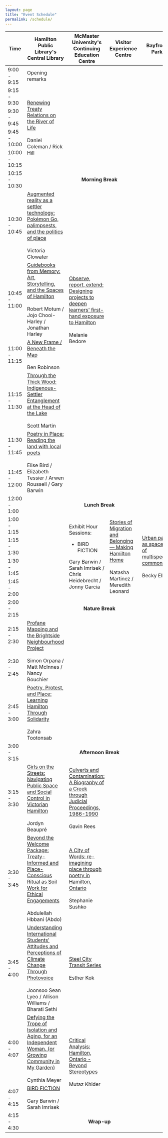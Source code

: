 ```yaml
---
layout: page
title: "Event Schedule"
permalink: /schedule/
---
```


<div class="post-title"><div>
<div class="schedule">

  <table>
    <thead>
      <tr>
        <th>Time</th>
        <th>Hamilton Public Library's Central Library</th>
        <th>McMaster University's Continuing Education Centre</th>
        <th>Visitor Experience Centre</th>
        <th>Bayfront Park</th>
      </tr>
    </thead>
    <tbody>
      <!-- Opening Remarks -->
      <tr>
        <td>9:00 - 9:15</td>
        <td>Opening remarks</td>
        <td rowspan="5" colspan="3" class="unused"></td>
      </tr>
      <!-- Renewing Treaty Relations -->
      <tr>
        <td>9:15 - 9:30</td>
          <td rowspan="4"> 
            <a href="{{ site.baseurl }}/abstracts/#Renewing Treaty Relations on the River of Life"> Renewing Treaty Relations on the River of Life
            </a>
            <br><br>
            Daniel Coleman / Rick Hill
          </td>
      </tr>
      <tr>
      <td>9:30 - 9:45</td>
      </tr>
      <tr>
      <td>9:45 - 10:00</td>
      </tr>
      <tr>
      <td>10:00 - 10:15</td>
      </tr>
      <!-- Morning Break (colspan across all venues) -->
      <tr>
        <td>10:15 - 10:30</td>
        <td colspan="4" style="text-align:center; font-weight:bold;">Morning Break</td>
      </tr>
      <!-- 10:30 parallel sessions -->
      <tr>
        <td>10:30 - 10:45</td>
        <td>
        <a href="{{ site.baseurl }}/abstracts/#Augmented reality as a settler technology: Pokémon Go, palimpsests, and the politics of place ">Augmented reality as a settler technology: Pokémon Go, palimpsests, and the politics of place  
        </a>
        <br><br>
        Victoria Clowater
        </td>
        <td rowspan="4">
        <a href="{{ site.baseurl }}/abstracts/#Observe, report, extend: Designing projects to deepen learners' first-hand exposure to Hamilton"> Observe, report, extend: Designing projects to deepen learners' first-hand exposure to Hamilton</a>
        <br><br>
        Melanie Bedore
        </td>
        <td rowspan="6" colspan="2" class="unused"></td>
      </tr>
      <tr>
        <td>10:45 - 11:00</td>
        <td>
          <a href="{{ site.baseurl }}/abstracts/#Guidebooks from Memory: Art, Storytelling, and the Spaces of Hamilton">Guidebooks from Memory: Art, Storytelling, and the Spaces of Hamilton
          </a>
        <br><br>
        Robert Motum / Jojo Chooi-Harley / Jonathan Harley </td>
      </tr>
      <tr>
        <td>11:00 - 11:15</td>
        <td>
        <a href="{{ site.baseurl }}/abstracts/#A New Frame / Beneath the Map"> A New Frame / Beneath the Map</a>
        <br><br>
        Ben Robinson
        </td>
      </tr>
      <tr>
        <td>11:15 - 11:30</td>
        <td>
        <a href="{{ site.baseurl }}/abstracts/#Through the Thick Wood: Indigenous-Settler Entanglement at the Head of the Lake">Through the Thick Wood: Indigenous-Settler Entanglement at the Head of the Lake </a>
        <br><br>
        Scott Martin
        </td>
      </tr>
      <tr>
        <td>11:30 - 11:45</td>
        <td rowspan="2">
        <a href="{{ site.baseurl }}/abstracts/#Poetry in Place: Reading the land with local poets">Poetry in Place: Reading the land with local poets</a>
        <br><br>
        Elise Bird / Elizabeth Tessier / Arwen Roussell / Gary Barwin
        </td>
        <td rowspan="2" class="unused" style=""></td>
      </tr>
      <tr>
        <td>11:45 - 12:00</td>
      </tr>
      <!-- Lunch Break -->
      <tr>
        <td>12:00 - 1:00</td>
        <td colspan="4" rowspan="1" style="text-align:center; font-weight:bold;">Lunch Break</td>
      </tr>
      <!-- 1:00 sessions -->
      <tr>
        <td>1:00 - 1:15</td>
        <td rowspan="4" class="unused"></td>
        <td rowspan="4" >Exhibit Hour<br>
        Sessions:<br>
        <ul>
        <li>BIRD FICTION</li>
        </ul>
        Gary Barwin / Sarah Imrisek / Chris Heidebrecht / Jonny Garcia
        </td>
        <td rowspan="4">
        <a href="{{ site.baseurl }}/abstracts/#Stories of Migration and Belonging — Making Hamilton Home">Stories of Migration and Belonging — Making Hamilton Home </a>
        <br><br>
        Natasha Martinez / Meredith Leonard
        </td>
        <td rowspan="4">
        <a href="{{ site.baseurl }}/abstracts/#Urban parks as spaces of multispecies commoning">Urban parks as spaces of multispecies commoning </a>
        <br><br>
        Becky Ellis
        </td>
      </tr>
      <tr><td>1:15 - 1:30</td>
      </tr>
      <tr><td>1:30 - 1:45</td>
      </tr>
      <tr><td>1:45 - 2:00</td>
      </tr>
      <!-- Nature Break -->
      <tr>
        <td>2:00 - 2:15</td>
        <td colspan="4" style="text-align:center; font-weight:bold;">Nature Break</td>
      </tr>
      <tr>
        <td>2:15 - 2:30</td>
        <td rowspan="2">
        <a href="{{ site.baseurl }}/abstracts/#Profane Mapping and the Brightside Neighbourhood Project">Profane Mapping and the Brightside Neighbourhood Project </a>
        <br><br>
        Simon Orpana / Matt McInnes / Nancy Bouchier 
        </td>
      <td rowspan="3" colspan="3" class="unused"></td>
      </tr>
      <tr><td>2:30 - 2:45</td>
      </tr>
      <tr>
        <td>2:45 - 3:00</td>
        <td rowspan="1">
        <a href="{{ site.baseurl }}/abstracts/#Poetry, Protest, and Place: Learning Hamilton Through Solidarity">Poetry, Protest, and Place: Learning Hamilton Through Solidarity</a>
        <br><br>
        Zahra Tootonsab
        </td>
      </tr>
      <!-- Afternoon Break -->
      <tr>
        <td>3:00 - 3:15</td>
        <td colspan="4" style="text-align:center; font-weight:bold;">Afternoon Break</td>
      </tr>
      <tr>
        <td>3:15 - 3:30</td>
        <td>
        <a href="{{ site.baseurl }}/abstracts/#Girls on the Streets: Navigating Public Space and Social Control in Victorian Hamilton">Girls on the Streets: Navigating Public Space and Social Control in Victorian Hamilton </a>
        <br><br>
        Jordyn Beaupré
        </td>
        <td>
        <a href="{{ site.baseurl }}/abstracts/#Culverts and Contamination: A Biography of a Creek through Judicial Proceedings, 1986-1990">Culverts and Contamination: A Biography of a Creek through Judicial Proceedings, 1986-1990 </a>
        <br><br>
        Gavin Rees
        </td>
        <td rowspan="5" colspan="2" class="unused"></td>
      </tr>
      <tr>
        <td>3:30 - 3:45</td>
        <td>
        <a href="{{ site.baseurl }}/abstracts/#Beyond the Welcome Package: Treaty-Informed and Place-Conscious Ritual as Soil Work for Ethical Engagements">Beyond the Welcome Package: Treaty-Informed and Place-Conscious Ritual as Soil Work for Ethical Engagements </a>
        <br><br>
        Abdulellah Hbbani (Abdo)
        </td>
        <td>
        <a href="{{ site.baseurl }}/abstracts/#A City of Words: re-imagining place through poetry in Hamilton, Ontario">A City of Words: re-imagining place through poetry in Hamilton, Ontario </a>
        <br><br>
        Stephanie Sushko
        </td>
      </tr>
      <tr>
        <td>3:45 - 4:00</td>
        <td>
        <a href="{{ site.baseurl }}/abstracts/#Understanding International Students' Attitudes and Perceptions of Climate Change Through Photovoice">Understanding International Students' Attitudes and Perceptions of Climate Change Through Photovoice </a>
        <br><br>
        Joonsoo Sean Lyeo / Allison Williams / Bharati Sethi
        </td>
        <td>
        <a href="{{ site.baseurl }}/abstracts/#Steel City Transit Series">Steel City Transit Series </a>
        <br><br>
        Esther Kok
        </td>
      </tr>
      <tr>
        <td>4:00 - 4:07</td>
        <td>
        <a href="{{ site.baseurl }}/abstracts/#Defying the Trope of Isolation and Aging, for an Independent Woman. (or Growing Community in My Garden)">Defying the Trope of Isolation and Aging, for an Independent Woman. (or Growing Community in My Garden)</a>
        <br><br>
        Cynthia Meyer
        </td>
        <td rowspan="2">
        <a href="{{ site.baseurl }}/abstracts/#Critical Analysis: Hamilton, Ontario - Beyond Stereotypes">Critical Analysis: Hamilton, Ontario - Beyond Stereotypes</a>
        <br><br>
        Mutaz Khider 
        </td>
      </tr>
      <tr>
        <td>4:07 - 4:15</td>
        <td>
        <a href="{{ site.baseurl }}/abstracts/#BIRD FICTION">BIRD FICTION </a>
        <br><br>
        Gary Barwin / Sarah Imrisek
        </td>
      </tr>
      <!-- Wrap-up -->
      <tr>
        <td>4:15 - 4:30</td>
        <td colspan="4" style="text-align:center; font-weight:bold;">Wrap-up</td>
      </tr>
    </tbody>

  </table>
 
</div>
